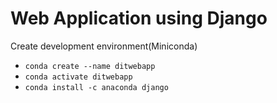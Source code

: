 # Web Application using Django

Create development environment(Miniconda)

- `conda create --name ditwebapp`
- `conda activate ditwebapp`
- `conda install -c anaconda django`
